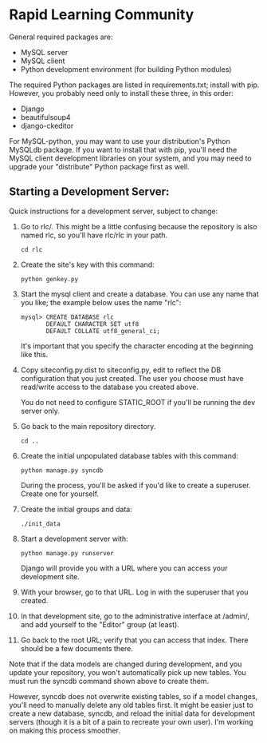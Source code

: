 Rapid Learning Community
========================

General required packages are:

* MySQL server
* MySQL client
* Python development environment (for building Python modules)

The required Python packages are listed in requirements.txt; install with pip.
However, you probably need only to install these three, in this order:

* Django
* beautifulsoup4
* django-ckeditor

For MySQL-python, you may want to use your distribution's Python MySQLdb
package. If you want to install that with pip, you'll need the MySQL
client development libraries on your system, and you may need to upgrade
your "distribute" Python package first as well.

Starting a Development Server:
------------------------------
Quick instructions for a development server, subject to change:

1.  Go to rlc/. This might be a little confusing because the repository is
    also named rlc, so you'll have rlc/rlc in your path.

        cd rlc

2.  Create the site's key with this command:

        python genkey.py

3.  Start the mysql client and create a database. You can use any name that
    you like; the example below uses the name "rlc":

        mysql> CREATE DATABASE rlc
               DEFAULT CHARACTER SET utf8
               DEFAULT COLLATE utf8_general_ci;  

    It's important that you specify the character encoding at the beginning
    like this.

4.  Copy siteconfig.py.dist to siteconfig.py, edit to reflect the DB
    configuration that you just created. The user you choose must have
    read/write access to the database you created above.

    You do not need to configure STATIC_ROOT if you'll be running the dev
    server only.

5.  Go back to the main repository directory.

        cd ..

6.  Create the initial unpopulated database tables with this command:

        python manage.py syncdb  

    During the process, you'll be asked if you'd like to create a superuser.
    Create one for yourself.

7.  Create the initial groups and data:

        ./init_data

8.  Start a development server with:  

        python manage.py runserver

    Django will provide you with a URL where you can access your development
    site.

9.  With your browser, go to that URL. Log in with the superuser that you
    created.

10. In that development site, go to the administrative interface at /admin/,
    and add yourself to the "Editor" group (at least).

11. Go back to the root URL; verify that you can access that index. There
    should be a few documents there.

Note that if the data models are changed during development, and you update
your repository, you won't automatically pick up new tables. You must run
the syncdb command shown above to create them.

However, syncdb does not overwrite existing tables, so if a model changes,
you'll need to manually delete any old tables first. It might be easier just
to create a new database, syncdb, and reload the initial data for development
servers (though it is a bit of a pain to recreate your own user). I'm
working on making this process smoother.

